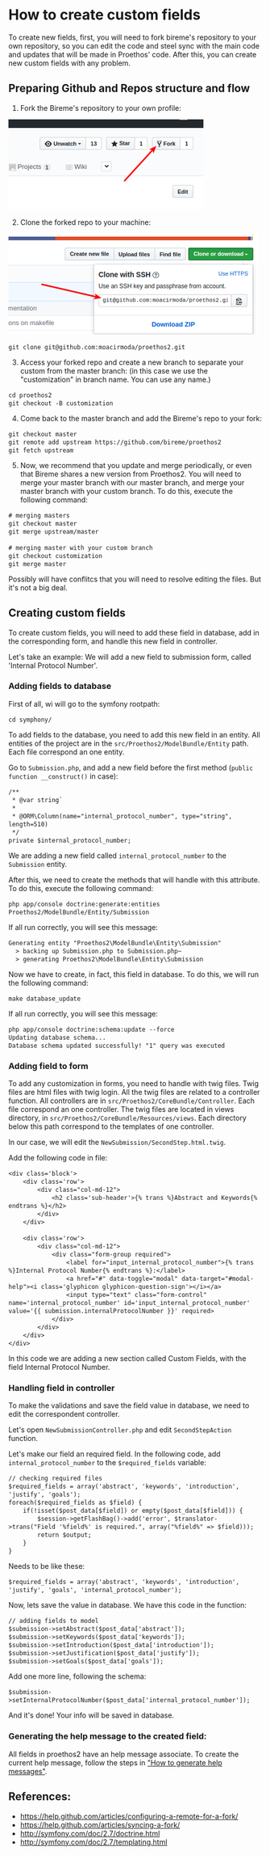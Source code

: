 How to create custom fields
==============================

To create new fields, first, you will need to fork bireme's repository to your own repository, so you can edit the code
and steel sync with the main code and updates that will be made in Proethos' code. After this, you can create new custom
fields with any problem.

Preparing Github and Repos structure and flow
---------------------------------------------

1. Fork the Bireme's repository to your own profile:

![Fork the Bireme's repository to your own profile](../img/how-to-create-custom-fields-1.png)

2. Clone the forked repo to your machine:

![Clone the forked repo to your machine](../img/how-to-create-custom-fields-2.png)
```
git clone git@github.com:moacirmoda/proethos2.git
```

3. Access your forked repo and create a new branch to separate your custom from the master branch: (in this case we use
the "customization" in branch name. You can use any name.)
```
cd proethos2
git checkout -B customization
```

4. Come back to the master branch and add the Bireme's repo to your fork:
```
git checkout master
git remote add upstream https://github.com/bireme/proethos2
git fetch upstream
```

5. Now, we recommend that you update and merge periodically, or even that Bireme shares a new version from Proethos2.
You will need to merge your master branch with our master branch, and merge your master branch with your custom branch.
To do this, execute the following command:
```
# merging masters
git checkout master
git merge upstream/master

# merging master with your custom branch
git checkout customization
git merge master
```
Possibly will have conflitcs that you will need to resolve editing the files. But it's not a big deal.

Creating custom fields
----------------------

To create custom fields, you will need to add these field in database, add in the corresponding form, and handle this
new field in controller.

Let's take an example: We will add a new field to submission form, called 'Internal Protocol Number'.

### Adding fields to database
First of all, wi will go to the symfony rootpath:
```
cd symphony/
```

To add fields to the database, you need to add this new field in an entity. All entities of the project are in the
`src/Proethos2/ModelBundle/Entity` path. Each file correspond an one entity.

Go to `Submission.php`, and add a new field before the first method (`public function __construct()` in case):

```
/**
 * @var string`
 *
 * @ORM\Column(name="internal_protocol_number", type="string", length=510)
 */
private $internal_protocol_number;
```

We are adding a new field called `internal_protocol_number` to the `Submission` entity.

After this, we need to create the methods that will handle with this attribute. To do this, execute the following
command:
```
php app/console doctrine:generate:entities Proethos2/ModelBundle/Entity/Submission
```

If all run correctly, you will see this message:

```
Generating entity "Proethos2\ModelBundle\Entity\Submission"
  > backing up Submission.php to Submission.php~
  > generating Proethos2\ModelBundle\Entity\Submission
```

Now we have to create, in fact, this field in database. To do this, we will run the following command:
```
make database_update
```

If all run correctly, you will see this message:
```
php app/console doctrine:schema:update --force
Updating database schema...
Database schema updated successfully! "1" query was executed
```


### Adding field to form

To add any customization in forms, you need to handle with twig files. Twig files are html files with twig login.
All the twig files are related to a controller function. All controllers are in `src/Proethos2/CoreBundle/Controller`.
Each file correspond an one controller. The twig files are located in views directory, in
`src/Proethos2/CoreBundle/Resources/views`. Each directory below this path correspond to the templates of one controller.

In our case, we will edit the `NewSubmission/SecondStep.html.twig`.

Add the following code in file:
```
<div class='block'>
    <div class='row'>
        <div class="col-md-12">
            <h2 class='sub-header'>{% trans %}Abstract and Keywords{% endtrans %}</h2>
        </div>
    </div>

    <div class='row'>
        <div class="col-md-12">
            <div class="form-group required">
                <label for="input_internal_protocol_number">{% trans %}Internal Protocol Number{% endtrans %}:</label>
                <a href="#" data-toggle="modal" data-target="#modal-help"><i class='glyphicon glyphicon-question-sign'></i></a>
                <input type="text" class="form-control" name='internal_protocol_number' id='input_internal_protocol_number' value='{{ submission.internalProtocolNumber }}' required>
            </div>
        </div>
    </div>
</div>
```

In this code we are adding a new section called Custom Fields, with the field Internal Protocol Number.

### Handling field in controller

To make the validations and save the field value in database, we need to edit the correspondent controller.

Let's open `NewSubmissionController.php` and edit `SecondStepAction` function.

Let's make our field an required field. In the following code, add `internal_protocol_number` to the `$required_fields`
variable:
```
// checking required files
$required_fields = array('abstract', 'keywords', 'introduction', 'justify', 'goals');
foreach($required_fields as $field) {
    if(!isset($post_data[$field]) or empty($post_data[$field])) {
        $session->getFlashBag()->add('error', $translator->trans("Field '%field%' is required.", array("%field%" => $field)));
        return $output;
    }
}
```

Needs to be like these:
```
$required_fields = array('abstract', 'keywords', 'introduction', 'justify', 'goals', 'internal_protocol_number');
```

Now, lets save the value in database. We have this code in the function:
```
// adding fields to model
$submission->setAbstract($post_data['abstract']);
$submission->setKeywords($post_data['keywords']);
$submission->setIntroduction($post_data['introduction']);
$submission->setJustification($post_data['justify']);
$submission->setGoals($post_data['goals']);
```

Add one more line, following the schema:
```
$submission->setInternalProtocolNumber($post_data['internal_protocol_number']);
```

And it's done! Your info will be saved in database.

### Generating the help message to the created field:

All fields in proethos2 have an help message associate. To create the current help message, follow the steps in
["How to generate help messages"](how-to-generate-help-messages-in-database-to-my-new-development.md).

References:
-----------

- https://help.github.com/articles/configuring-a-remote-for-a-fork/
- https://help.github.com/articles/syncing-a-fork/
- http://symfony.com/doc/2.7/doctrine.html
- http://symfony.com/doc/2.7/templating.html
